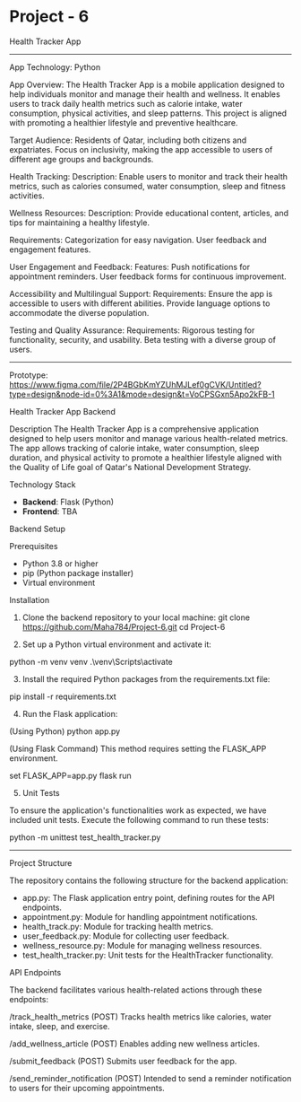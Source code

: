 # Project - 6

Health Tracker App

--------------------------------------------------------------------

App Technology:
    Python

App Overview:
  The Health Tracker App is a mobile application designed to help individuals monitor and manage their health and wellness. It enables users to track daily health metrics such as calorie intake, water consumption, physical activities, and sleep patterns. This project is aligned with promoting a healthier lifestyle and preventive healthcare.

Target Audience:
  Residents of Qatar, including both citizens and expatriates.
  Focus on inclusivity, making the app accessible to users of different age groups and backgrounds.

Health Tracking:
  Description:
    Enable users to monitor and track their health metrics, such as calories consumed, water consumption, sleep and fitness activities.

Wellness Resources:
  Description:
    Provide educational content, articles, and tips for maintaining a healthy lifestyle.

  Requirements:
    Categorization for easy navigation.
    User feedback and engagement features.

User Engagement and Feedback:
  Features:
    Push notifications for appointment reminders.
    User feedback forms for continuous improvement.

Accessibility and Multilingual Support:
  Requirements:
    Ensure the app is accessible to users with different abilities.
    Provide language options to accommodate the diverse population.

Testing and Quality Assurance:
  Requirements:
    Rigorous testing for functionality, security, and usability.
    Beta testing with a diverse group of users.

--------------------------------------------------------------------

Prototype:
https://www.figma.com/file/2P4BGbKmYZUhMJLef0gCVK/Untitled?type=design&node-id=0%3A1&mode=design&t=VoCPSGxn5Apo2kFB-1

Health Tracker App Backend

Description
The Health Tracker App is a comprehensive application designed to help users monitor and manage various health-related metrics. The app allows tracking of calorie intake, water consumption, sleep duration, and physical activity to promote a healthier lifestyle aligned with the Quality of Life goal of Qatar's National Development Strategy.

Technology Stack
- **Backend**: Flask (Python)
- **Frontend**: TBA

Backend Setup

Prerequisites
- Python 3.8 or higher
- pip (Python package installer)
- Virtual environment

Installation
1. Clone the backend repository to your local machine:
git clone https://github.com/Maha784/Project-6.git
cd Project-6

2. Set up a Python virtual environment and activate it:

python -m venv venv
.\venv\Scripts\activate

3. Install the required Python packages from the requirements.txt file:

pip install -r requirements.txt

4. Run the Flask application:

(Using Python)
python app.py

(Using Flask Command)
This method requires setting the FLASK_APP environment.

set FLASK_APP=app.py 
flask run

5. Unit Tests

To ensure the application's functionalities work as expected, we have included unit tests. Execute the following command to run these tests:

python -m unittest test_health_tracker.py

--------------------------------------------------------------------

Project Structure

The repository contains the following structure for the backend application:

- app.py: The Flask application entry point, defining routes for the API endpoints.
- appointment.py: Module for handling appointment notifications.
- health_track.py: Module for tracking health metrics.
- user_feedback.py: Module for collecting user feedback.
- wellness_resource.py: Module for managing wellness resources.
- test_health_tracker.py: Unit tests for the HealthTracker functionality.

API Endpoints

The backend facilitates various health-related actions through these endpoints:

/track_health_metrics (POST)
Tracks health metrics like calories, water intake, sleep, and exercise.

/add_wellness_article (POST)
Enables adding new wellness articles.

/submit_feedback (POST)
Submits user feedback for the app.

/send_reminder_notification (POST)
Intended to send a reminder notification to users for their upcoming appointments.


